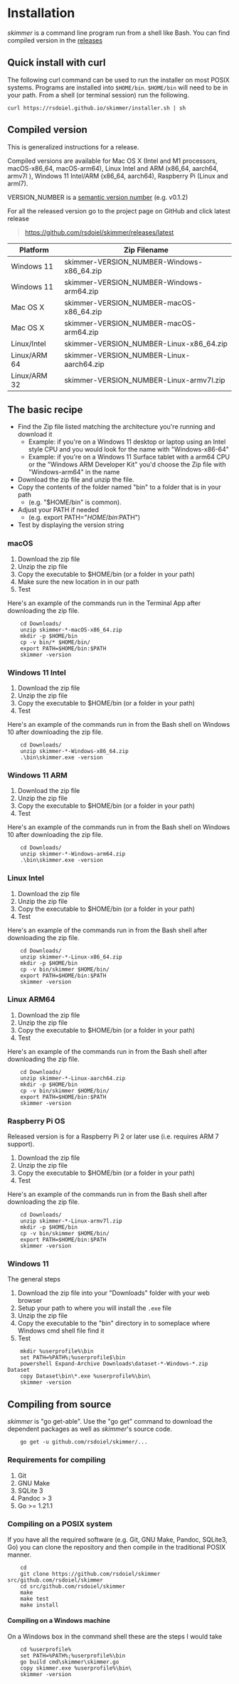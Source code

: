 
Installation
============

*skimmer* is a command line program run from a shell like Bash. You can find compiled
version in the [releases](https://github.com/rsdoiel/skimmer/releases/latest) 

## Quick install with curl

The following curl command can be used to run the installer on most
POSIX systems. Programs are installed into `$HOME/bin`. `$HOME/bin` will
need to be in your path. From a shell (or terminal session) run the
following.

~~~
curl https://rsdoiel.github.io/skimmer/installer.sh | sh
~~~

## Compiled version

This is generalized instructions for a release. 

Compiled versions are available for Mac OS X (Intel and M1 processors, macOS-x86_64, macOS-arm64), 
Linux Intel and ARM (x86_64, aarch64, armv7l ), Windows 11 Intel/ARM (x86_64, aarch64), 
Raspberry Pi (Linux and arml7).


VERSION_NUMBER is a [semantic version number](http://semver.org/) (e.g. v0.1.2)


For all the released version go to the project page on GitHub and click latest release

>    https://github.com/rsdoiel/skimmer/releases/latest


| Platform     | Zip Filename                              |
|--------------|-------------------------------------------|
| Windows 11   | skimmer-VERSION_NUMBER-Windows-x86_64.zip |
| Windows 11   | skimmer-VERSION_NUMBER-Windows-arm64.zip  |
| Mac OS X     | skimmer-VERSION_NUMBER-macOS-x86_64.zip   |
| Mac OS X     | skimmer-VERSION_NUMBER-macOS-arm64.zip    |
| Linux/Intel  | skimmer-VERSION_NUMBER-Linux-x86_64.zip   |
| Linux/ARM 64 | skimmer-VERSION_NUMBER-Linux-aarch64.zip  |
| Linux/ARM 32 | skimmer-VERSION_NUMBER-Linux-armv7l.zip    | 


## The basic recipe

- Find the Zip file listed matching the architecture you're running and download it
    - Example: if you're on a Windows 11 desktop or laptop using an Intel style
      CPU and you would look for the name with "Windows-x86-64"
    - Example: if you're on a Windows 11 Surface tablet with a arm64 CPU or the
      "Windows ARM Developer Kit" you'd choose the Zip file with "Windows-arm64" in the name
- Download the zip file and unzip the file.  
- Copy the contents of the folder named "bin" to a folder that is in your path 
    - (e.g. "$HOME/bin" is common).
- Adjust your PATH if needed
    - (e.g. export PATH="$HOME/bin:$PATH")
- Test by displaying the version string

### macOS

1. Download the zip file
2. Unzip the zip file
3. Copy the executable to $HOME/bin (or a folder in your path)
4. Make sure the new location in in our path
5. Test

Here's an example of the commands run in the Terminal App after downloading the 
zip file.

```shell
    cd Downloads/
    unzip skimmer-*-macOS-x86_64.zip
    mkdir -p $HOME/bin
    cp -v bin/* $HOME/bin/
    export PATH=$HOME/bin:$PATH
    skimmer -version
```

### Windows 11 Intel

1. Download the zip file
2. Unzip the zip file
3. Copy the executable to $HOME/bin (or a folder in your path)
4. Test

Here's an example of the commands run in from the Bash shell on Windows 10 after
downloading the zip file.

```shell
    cd Downloads/
    unzip skimmer-*-Windows-x86_64.zip
    .\bin\skimmer.exe -version
```

### Windows 11 ARM

1. Download the zip file
2. Unzip the zip file
3. Copy the executable to $HOME/bin (or a folder in your path)
4. Test

Here's an example of the commands run in from the Bash shell on Windows 10 after
downloading the zip file.

```shell
    cd Downloads/
    unzip skimmer-*-Windows-arm64.zip
    .\bin\skimmer.exe -version
```


### Linux Intel

1. Download the zip file
2. Unzip the zip file
3. Copy the executable to $HOME/bin (or a folder in your path)
4. Test

Here's an example of the commands run in from the Bash shell after
downloading the zip file.

```shell
    cd Downloads/
    unzip skimmer-*-Linux-x86_64.zip
    mkdir -p $HOME/bin
    cp -v bin/skimmer $HOME/bin/
    export PATH=$HOME/bin:$PATH
    skimmer -version
```

### Linux ARM64

1. Download the zip file
2. Unzip the zip file
3. Copy the executable to $HOME/bin (or a folder in your path)
4. Test

Here's an example of the commands run in from the Bash shell after
downloading the zip file.

```shell
    cd Downloads/
    unzip skimmer-*-Linux-aarch64.zip
    mkdir -p $HOME/bin
    cp -v bin/skimmer $HOME/bin/
    export PATH=$HOME/bin:$PATH
    skimmer -version
```



### Raspberry Pi OS

Released version is for a Raspberry Pi 2 or later use (i.e. requires ARM 7 support).

1. Download the zip file
2. Unzip the zip file
3. Copy the executable to $HOME/bin (or a folder in your path)
4. Test

Here's an example of the commands run in from the Bash shell after
downloading the zip file.

```shell
    cd Downloads/
    unzip skimmer-*-Linux-armv7l.zip
    mkdir -p $HOME/bin
    cp -v bin/skimmer $HOME/bin/
    export PATH=$HOME/bin:$PATH
    skimmer -version
```

### Windows 11

The general steps

1. Download the zip file into your "Downloads" folder with your web browser
2. Setup your path to where you will install the `.exe` file
3. Unzip the zip file
4. Copy the executable to the "bin" directory in to someplace where Windows cmd shell file find it
5. Test

```shell
    mkdir %userprofile%\bin
    set PATH=%PATH%;%userprofile$\bin
    powershell Expand-Archive Downloads\dataset-*-Windows-*.zip Dataset
    copy Dataset\bin\*.exe %userprofile%\bin\
    skimmer -version
```

Compiling from source
---------------------

_skimmer_ is "go get-able".  Use the "go get" command to download the dependent packages
as well as _skimmer_'s source code.

```shell
    go get -u github.com/rsdoiel/skimmer/...
```

### Requirements for compiling

1. Git
2. GNU Make
3. SQLite 3
4. Pandoc > 3
5. Go >= 1.21.1


### Compiling on a POSIX system

If you have all the required software (e.g. Git, GNU Make, Pandoc, SQLite3, Go)
you can clone the repository and then compile in the traditional POSIX manner.


```shell
    cd
    git clone https://github.com/rsdoiel/skimmer src/github.com/rsdoiel/skimmer
    cd src/github.com/rsdoiel/skimmer
    make
    make test
    make install
```

#### Compiling on a Windows machine

On a Windows box in the command shell these are the steps I would take

```shell
	cd %userprofile%
	set PATH=%PATH%;%userprofile%\bin
	go build cmd\skimmer\skimmer.go
	copy skimmer.exe %userprofile%\bin\
	skimmer -version
```

